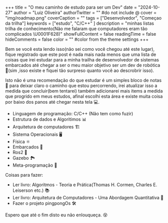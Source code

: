 +++
title = "O meu caminho de estudo para ser um Dev"
date = "2024-10-27"
author = "Luiz Oliveira"
authorTwitter = "" #do not include @
cover = "img/roadmap.png"
coverCaption = ""
tags = ["Desenvolvedor", "Começao da trilha"]
keywords = ["estudo", "C/C++" ]
description = "minhas listas trilha de conhecimento(Não me falaram que computadores eram tão complicados \U0001F628)"
showFullContent = false
readingTime = false
hideComments = false
color = "" #color from the theme settings
+++

Bem se você esta lendo isso(não sei como você chegou até este lugar), fique registrado que este post é nada mais nada menos que uma lista de coisas que irei estudar para a minha trailha de desenvolvedor de sistemas embarcados até chegar a ser o meu maior objetivo ser um dev de robótica 🤖(sim ,isso existe e fiquei tão surpreso quanto você ao descrobrir isso).

Isto não é uma recomendação do que estudar é um simples bloco de notas 📝 para deixar claro o caminho que estou percorrendo, irei atualizar isso a medida que concluir(bem tentarei) também adicionarei mais items a medida que progrido em meus estudos, afinal escolhi esta área e existe muita coisa por baixo dos panos até chegar nesta tela 💻.

- Linguagem de programação: C/C++ (Não tem como fuzir)
- Estrutura de dados e Algoritimos 📊
- Arquitetura de computadores 🏗️
- Sistema Operacionais 🖥️
- Física ⚛️
- Embarcados 🔌
- Ros2 🚀
- Gazebo 🏞️
- Meta-programação 🧩

Coisas para fazer:
- Ler livro: Algoritmos - Teoria e Prática(Thomas H. Cormen,  Charles E. Leiserson etc.) 📚
- Ler livro: Arquitetura de Computadores - Uma Abordagem Quantitativa 📖
- Fazer o projeto pingpongOs 🛠️



Espero que até o fim disto eu não enlouqueça. 😵
